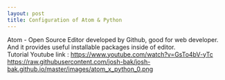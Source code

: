 ```yaml
---
layout: post
title: Configuration of Atom & Python
---
```


Atom - Open Source Editor developed by Github, good for web developer. And it provides useful installable packages inside of editor.
<br>
Tutorial Youtube link : <a href="https://www.youtube.com/watch?v=GsTo4bV-yTc"> https://www.youtube.com/watch?v=GsTo4bV-yTc </a>
<br>
https://raw.githubusercontent.com/josh-bak/josh-bak.github.io/master/images/atom_x_python_0.png
